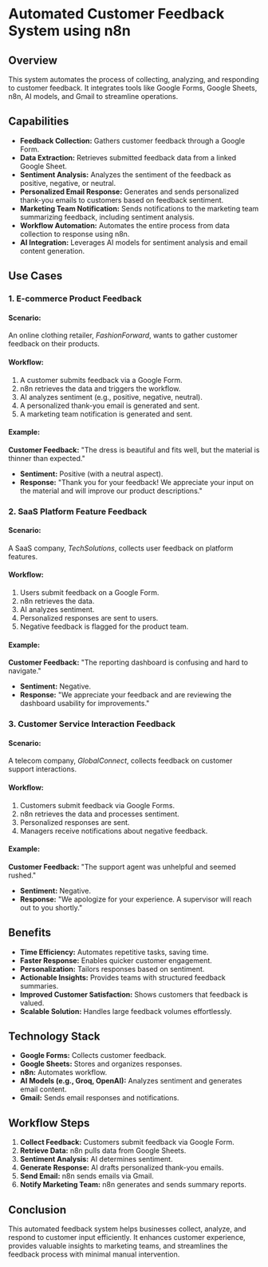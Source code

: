 # Automated Customer Feedback System using n8n

## Overview
This system automates the process of collecting, analyzing, and responding to customer feedback. It integrates tools like Google Forms, Google Sheets, n8n, AI models, and Gmail to streamline operations.

## Capabilities
- **Feedback Collection:** Gathers customer feedback through a Google Form.<br>
- **Data Extraction:** Retrieves submitted feedback data from a linked Google Sheet.<br>
- **Sentiment Analysis:** Analyzes the sentiment of the feedback as positive, negative, or neutral.<br>
- **Personalized Email Response:** Generates and sends personalized thank-you emails to customers based on feedback sentiment.<br>
- **Marketing Team Notification:** Sends notifications to the marketing team summarizing feedback, including sentiment analysis.<br>
- **Workflow Automation:** Automates the entire process from data collection to response using n8n.<br>
- **AI Integration:** Leverages AI models for sentiment analysis and email content generation.<br>

## Use Cases
### 1. **E-commerce Product Feedback**
#### Scenario:
An online clothing retailer, *FashionForward*, wants to gather customer feedback on their products.
#### Workflow:
1. A customer submits feedback via a Google Form.
2. n8n retrieves the data and triggers the workflow.
3. AI analyzes sentiment (e.g., positive, negative, neutral).
4. A personalized thank-you email is generated and sent.
5. A marketing team notification is generated and sent.

#### Example:
**Customer Feedback:** "The dress is beautiful and fits well, but the material is thinner than expected."
- **Sentiment:** Positive (with a neutral aspect).
- **Response:** "Thank you for your feedback! We appreciate your input on the material and will improve our product descriptions."

### 2. **SaaS Platform Feature Feedback**
#### Scenario:
A SaaS company, *TechSolutions*, collects user feedback on platform features.
#### Workflow:
1. Users submit feedback on a Google Form.
2. n8n retrieves the data.
3. AI analyzes sentiment.
4. Personalized responses are sent to users.
5. Negative feedback is flagged for the product team.

#### Example:
**Customer Feedback:** "The reporting dashboard is confusing and hard to navigate."
- **Sentiment:** Negative.
- **Response:** "We appreciate your feedback and are reviewing the dashboard usability for improvements."

### 3. **Customer Service Interaction Feedback**
#### Scenario:
A telecom company, *GlobalConnect*, collects feedback on customer support interactions.
#### Workflow:
1. Customers submit feedback via Google Forms.
2. n8n retrieves the data and processes sentiment.
3. Personalized responses are sent.
4. Managers receive notifications about negative feedback.

#### Example:
**Customer Feedback:** "The support agent was unhelpful and seemed rushed."
- **Sentiment:** Negative.
- **Response:** "We apologize for your experience. A supervisor will reach out to you shortly."

## Benefits
- **Time Efficiency:** Automates repetitive tasks, saving time.<br>
- **Faster Response:** Enables quicker customer engagement.<br>
- **Personalization:** Tailors responses based on sentiment.<br>
- **Actionable Insights:** Provides teams with structured feedback summaries.<br>
- **Improved Customer Satisfaction:** Shows customers that feedback is valued.<br>
- **Scalable Solution:** Handles large feedback volumes effortlessly.<br>

## Technology Stack
- **Google Forms:** Collects customer feedback.<br>
- **Google Sheets:** Stores and organizes responses.<br>
- **n8n:** Automates workflow.<br>
- **AI Models (e.g., Groq, OpenAI):** Analyzes sentiment and generates email content.<br>
- **Gmail:** Sends email responses and notifications.<br>

## Workflow Steps
1. **Collect Feedback:** Customers submit feedback via Google Form.<br>
2. **Retrieve Data:** n8n pulls data from Google Sheets.<br>
3. **Sentiment Analysis:** AI determines sentiment.<br>
4. **Generate Response:** AI drafts personalized thank-you emails.<br>
5. **Send Email:** n8n sends emails via Gmail.<br>
6. **Notify Marketing Team:** n8n generates and sends summary reports.<br>

## Conclusion
This automated feedback system helps businesses collect, analyze, and respond to customer input efficiently. It enhances customer experience, provides valuable insights to marketing teams, and streamlines the feedback process with minimal manual intervention.
